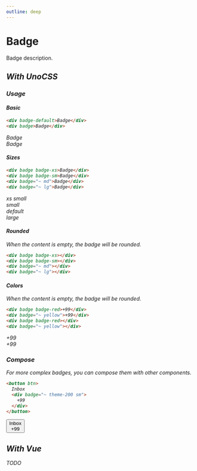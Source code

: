```yaml
---
outline: deep
---
```


# Badge

Badge description.

## <i i-logos-unocss /> With UnoCSS

### <i i-carbon:use-case-usage /> Usage

#### Basic

```html
<div badge-default>Badge</div>
<div badge>Badge</div>
```

<div flex="~ gap-2 items-center">
  <div class="badge">Badge</div>
  <div badge-default>Badge</div>
</div>

#### Sizes

```html
<div badge badge-xs>Badge</div>
<div badge badge-sm>Badge</div>
<div badge="~ md">Badge</div>
<div badge="~ lg">Badge</div>
```

<div flex="~ gap-2 items-center">
  <div badge badge-xs>xs small</div>
  <div badge badge-sm>small</div>
  <div badge="~ md">default</div>
  <div badge="~ lg">large</div>
</div>

#### Rounded

When the content is empty, the badge will be rounded.

```html
<div badge badge-xs></div>
<div badge badge-sm></div>
<div badge="~ md"></div>
<div badge="~ lg"></div>
```

<div flex="~ gap-2 items-center">
  <div badge badge-xs></div>
  <div badge badge-sm></div>
  <div badge="~ md"></div>
  <div badge="~ lg"></div>
</div>

#### Colors

When the content is empty, the badge will be rounded.

```html
<div badge badge-red>+99</div>
<div badge="~ yellow">+99</div>
<div badge badge-red></div>
<div badge="~ yellow"></div>
```

<div flex="~ gap-2 items-center">
  <div badge badge-red>+99</div>
  <div badge="~ yellow">+99</div>
  <div badge badge-red></div>
  <div badge="~ yellow"></div>
</div>

### <i i-carbon:chart-bubble-packed /> Compose

For more complex badges, you can compose them with other components.

```html
<button btn>
  Inbox
  <div badge="~ theme-200 sm">
    +99
  </div>
</button>
```

<button btn>
  Inbox
  <div badge="~ sm theme-600">
    +99
  </div>
</button>

## <i i-logos-vue /> With Vue

TODO
